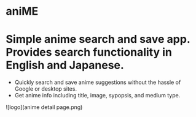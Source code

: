 # aniME

# Simple anime search and save app. Provides search functionality in English and Japanese.
  * Quickly search and save anime suggestions without the hassle of Google or desktop sites.
  * Get anime info including title, image, sypopsis, and medium type.  


![logo](anime detail page.png)
